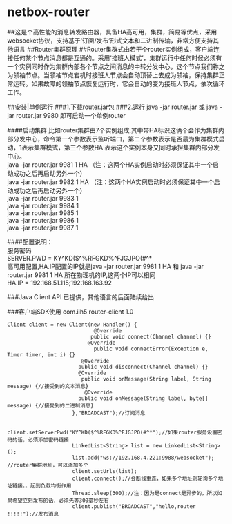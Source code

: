 # netbox-router
##这是个高性能的消息转发路由器，具备HA高可用，集群，简易等优点，采用websocket协议，支持基于‘订阅/发布’形式文本和二进制传输，非常方便支持其他语言
##Router集群原理
##Router集群式由若干个router实例组成，客户端连接任何某个节点消息都是互通的。采用‘接班人模式’，集群运行中任何时候必须有一个实例同时作为集群内部各个节点之间消息的中转分发中心，这个节点我们称之为领袖节点。当领袖节点宕机时接班人节点会自动顶替上去成为领袖，保持集群正常运转。如果故障的领袖节点恢复运行时，它会自动的变为接班人节点，依次循环工作。

##安装|单例运行
###1.下载router.jar包
###2.运行 java -jar router.jar 或 java -jar router.jar 9980 即可启动一个单例router

####启动集群
比如router集群由7个实例组成,其中带HA标识这俩个会作为集群内部分发中心，命令第一个参数表示监听端口，第二个参数表示是否最为集群模式启动，1表示集群模式，第三个参数HA
表示这个实例本身又同时承担集群内部分发中心。
<br/>java -jar router.jar 9981 1 HA  （注：这两个HA实例启动时必须保证其中一个启动成功之后再启动另外一个）
<br/>java -jar router.jar 9982 1 HA  （注：这两个HA实例启动时必须保证其中一个启动成功之后再启动另外一个）
<br/>java -jar router.jar 9983 1
<br/>java -jar router.jar 9984 1
<br/>java -jar router.jar 9985 1
<br/>java -jar router.jar 9986 1
<br/>java -jar router.jar 9987 1

####配置说明：
<br/>服务密码
<br/>SERVER.PWD = KY^KD($^%RFGKD%^FJGJPO(#^*
<br/>高可用配置,HA.IP配置的IP就是java -jar router.jar 9981 1 HA 和 java -jar router.jar 9981 1 HA 所在物理机的IP,这两个IP可以相同
<br/>HA.IP = 192.168.51.115;192.168.163.92


###Java Client API 已提供，其他语言的后面陆续给出

###客户端SDK使用
    <dependency>
    <groupId>com.iih5</groupId>
    <artifactId>router-client</artifactId>
    <version>1.0</version>
    </dependency>

    Client client = new Client(new Handler() {
                                @Override
                               public void connect(Channel channel) {}
                              @Override
                                public void connectError(Exception e, Timer timer, int i) {}
                            @Override
                           public void disconnect(Channel channel) {}
                           @Override
                            public void onMessage(String label, String message) {//接受到的文本消息}
                             @Override
                           public void onMessage(String label, byte[] message) {//接受到的二进制消息}
                         },"BROADCAST");//订阅消息

                         client.setServerPwd("KY^KD($^%RFGKD%^FJGJPO(#^*");//如果router服务设置密码的话，必须添加密码链接
                         LinkedList<String> list = new LinkedList<String>();
                         list.add("ws://192.168.4.221:9988/websocket"); //router集群地址，可以添加多个
                         client.setUrls(list);
                         client.connect();//会断线重连，如果多个地址则轮询多个地址链接。。起到负载均衡作用
                         Thread.sleep(300);//注：因为是connect是异步的，所以如果希望立刻发布的话，必须先等300毫秒左右
                         client.publish("BROADCAST","hello,router !!!!!");//发布消息




























